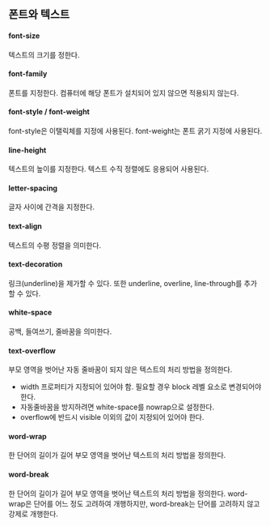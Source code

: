 ##  폰트와 텍스트

#### font-size
텍스트의 크기를 정한다.

#### font-family
폰트를 지정한다. 컴퓨터에 해당 폰트가 설치되어 있지 않으면 적용되지 않는다.

#### font-style / font-weight
font-style은 이탤릭체를 지정에 사용된다.
font-weight는 폰트 굵기 지정에 사용된다.

#### line-height
텍스트의 높이를 지정한다. 텍스트 수직 정렬에도 응용되어 사용된다.

#### letter-spacing
글자 사이에 간격을 지정한다.

#### text-align
텍스트의 수평 정렬을 의미한다.

#### text-decoration
링크(underline)을 제가할 수 있다. 또한 underline, overline, line-through를 추가할 수 있다.

#### white-space
공백, 들여쓰기, 줄바꿈을 의미한다.

#### text-overflow
부모 영역을 벗어난 자동 줄바꿈이 되지 않은 텍스트의 처리 방법을 정의한다.
+ width 프로퍼티가 지정되어 있어야 함. 필요할 경우 block 레벨 요소로 변경되어야 한다.
+ 자동줄바꿈을 방지하려면 white-space를 nowrap으로 설정한다.
+ overflow에 반드시 visible 이외의 값이 지정되어 있어야 한다.

#### word-wrap
한 단어의 길이가 길어 부모 영역을 벗어난 텍스트의 처리 방법을 정의한다.

#### word-break
한 단어의 길이가 길어 부모 영역을 벗어난 텍스트의 처리 방법을 정의한다.
word-wrap은 단어를 어느 정도 고려하여 개행하지만, word-break는 단어를 고려하지 않고 강제로 개행한다.